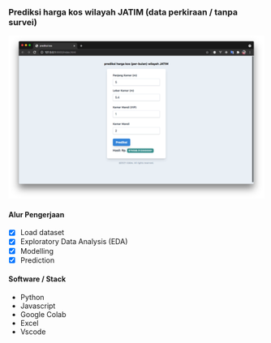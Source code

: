 ### Prediksi harga kos wilayah JATIM (data perkiraan / tanpa survei)

<img src="images/demo%20app.png">

#### Alur Pengerjaan
- [x] Load dataset
- [x] Exploratory Data Analysis (EDA)
- [x] Modelling
- [x] Prediction

#### Software / Stack
- Python
- Javascript
- Google Colab 
- Excel
- Vscode

